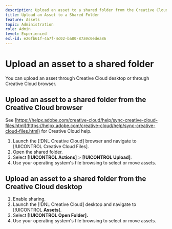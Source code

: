 ```yaml
---
description: Upload an asset to a shared folder from the Creative Cloud browser or Creative Cloud desktop.
title: Upload an Asset to a Shared Folder
feature: Assets
topic: Administration
role: Admin
level: Experienced
exl-id: e26fb61f-4a7f-4c02-ba80-87a9c0edea86
---
```

# Upload an asset to a shared folder

You can upload an asset through Creative Cloud desktop or through Creative Cloud browser.

## Upload an asset to a shared folder from the Creative Cloud browser

See [https://helpx.adobe.com/creative-cloud/help/sync-creative-cloud-files.html](https://helpx.adobe.com/creative-cloud/help/sync-creative-cloud-files.html) for Creative Cloud help.

1. Launch the [!DNL Creative Cloud] browser and navigate to [!UICONTROL Creative Cloud Files].
1. Open the shared folder.
1. Select **[!UICONTROL Actions]** > **[!UICONTROL Upload]**.
1. Use your operating system's file browsing to select or move assets.

## Upload an asset to a shared folder from the Creative Cloud desktop

1. Enable sharing.
1. Launch the [!DNL Creative Cloud] desktop and navigate to [!UICONTROL **Assets**].
1. Select **[!UICONTROL Open Folder].**
1. Use your operating system's file browsing to select or move assets.
